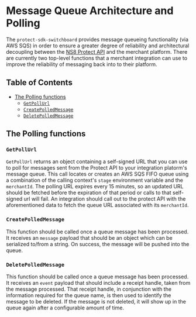 # Message Queue Architecture and Polling

The `protect-sdk-switchboard` provides message queueing functionality (via AWS SQS) in order to ensure a greater degree of reliability and architectural decoupling between the [NS8 Protect API](https://github.com/ns8inc/ns8-protect-api) and the merchant platform. There are currently two top-level functions that a merchant integration can use to improve the reliability of messaging back into to their platform.

## Table of Contents

- [The Polling functions](#the-polling-functions)
  - [`GetPollUrl`](#getpollurl)
  - [`CreatePolledMessage`](#createpolledmessage)
  - [`DeletePolledMessage`](#deletepolledmessage)

## The Polling functions

### `GetPollUrl`

`GetPollUrl` returns an object containing a self-signed URL that you can use to poll for messages sent from the Protect API to your integration platorm's message queue. This call locates or creates an AWS SQS FIFO queue using a combination of the calling context's `stage` environment variable and the `merchantId`. The polling URL expires every 15 minutes, so an updated URL should be fetched before the expiration of that period or calls to that self-signed url will fail.
An integration should call out to the protect API with the aforementioned data to fetch the queue URL associated with its `merchantId`.

### `CreatePolledMessage`

This function should be called once a queue message has been processed. It receives an `message` payload that should be an object which can be serialized to/from a string. On success, the message will be pushed into the queue.

### `DeletePolledMessage`

This function should be called once a queue message has been processed. It receives an `event` payload that should include a receipt handle, taken from the message processed. That receipt handle, in conjunction with the information required for the queue name, is then used to identify the message to be deleted.
If the message is not deleted, it will show up in the queue again after a configurable amount of time.

